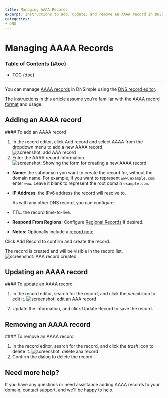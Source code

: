 ```yaml
---
title: Managing AAAA Records
excerpt: Instructions to add, update, and remove an AAAA record in DNSimple.
categories:
- DNS
---
```


# Managing AAAA Records

### Table of Contents {#toc}

* TOC
{:toc}

---

You can manage [AAAA records](/articles/aaaa-record/) in DNSimple using the [DNS record editor](/articles/record-editor/).

The instructions in this article assume you're familiar with the [AAAA record format](/articles/aaaa-record#record-format) and usage.


## Adding an AAAA record

<div class="section-steps" markdown="1">
#### To add an AAAA record

1. In the record editor, click <label>Add record</label> and select <label>AAAA</label> from the dropdown menu to add a new AAAA record.
  ![screenshot: add AAA record](/files/aaa-record-add.png)
1. Enter the AAAA record information.
  ![screenshot: Showing the form for creating a new AAAA record](/files/record-aaaa-create-new.png)

  - **Name**: the subdomain you want to create the record for, without the domain name. For example, if you want to represent `www.example.com` enter `www`. Leave it blank to represent the root domain `example.com`.
  - **IP Address**: the IPv6 address the record will resolve to.

    As with any other DNS record, you can configure:

  - **TTL**: the record time-to-live.
  - **Respond From Regions**: Configure [Regional Records](/articles/regional-records/) if desired.
  - **Notes**: Optionally include a [record note](/articles/record-notes/).

Click <label>Add Record</label> to confirm and create the record.

The record is created and will be visible in the record list.
  ![screenshot: AAA record created](/files/aaa-record-created.png)
</div>

## Updating an AAAA record

<div class="section-steps" markdown="1">
#### To update an AAAA record

1. In the record editor, search for the record, and click the _pencil_ icon to edit it.
  ![screenshot: edit an AAA record](/files/aaa-record-edit.png)

1. Update the information, and click <label>Update Record</label> to save the record.
</div>


## Removing an AAAA record

<div class="section-steps" markdown="1">
#### To remove an AAAA record

1. In the record editor, search for the record, and click the _trash_ icon to delete it.
  ![screenshot: delete aaa record](/files/aaa-record-delete.png)
1. Confirm the dialog to delete the record.
</div>

## Need more help?

If you have any questions or need assistance adding AAAA records to your domain, [contact support](https://dnsimple.com/feedback), and we'll be happy to help.
